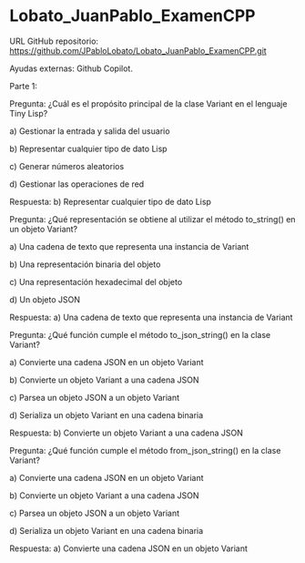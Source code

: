 # Lobato_JuanPablo_ExamenCPP
URL GitHub repositorio: https://github.com/JPabloLobato/Lobato_JuanPablo_ExamenCPP.git

Ayudas externas: Github Copilot.

Parte 1:

Pregunta: ¿Cuál es el propósito principal de la clase Variant en el lenguaje Tiny Lisp?

a) Gestionar la entrada y salida del usuario

b) Representar cualquier tipo de dato Lisp

c) Generar números aleatorios

d) Gestionar las operaciones de red

Respuesta: b) Representar cualquier tipo de dato Lisp

Pregunta: ¿Qué representación se obtiene al utilizar el método to_string() en un objeto Variant?

a) Una cadena de texto que representa una instancia de Variant

b) Una representación binaria del objeto

c) Una representación hexadecimal del objeto

d) Un objeto JSON

Respuesta: a) Una cadena de texto que representa una instancia de Variant

Pregunta: ¿Qué función cumple el método to_json_string() en la clase Variant?

a) Convierte una cadena JSON en un objeto Variant

b) Convierte un objeto Variant a una cadena JSON

c) Parsea un objeto JSON a un objeto Variant

d) Serializa un objeto Variant en una cadena binaria

Respuesta: b) Convierte un objeto Variant a una cadena JSON

Pregunta: ¿Qué función cumple el método from_json_string() en la clase Variant?


a) Convierte una cadena JSON en un objeto Variant

b) Convierte un objeto Variant a una cadena JSON

c) Parsea un objeto JSON a un objeto Variant

d) Serializa un objeto Variant en una cadena binaria

Respuesta: a) Convierte una cadena JSON en un objeto Variant

